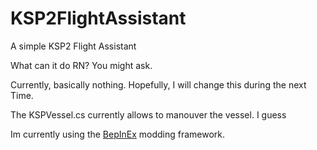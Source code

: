 # KSP2FlightAssistant
A simple KSP2 Flight Assistant

What can it do RN? You might ask.

Currently, basically nothing. Hopefully, I will change this during the next Time.

The KSPVessel.cs currently allows to manouver the vessel. I guess 

Im currently using the [BepInEx](https://github.com/BepInEx/BepInEx) modding framework.
